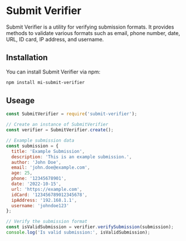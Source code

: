 # Submit Verifier

Submit Verifier is a utility for verifying submission formats. It provides methods to validate various formats such as email, phone number, date, URL, ID card, IP address, and username.

## Installation

You can install Submit Verifier via npm:

```bash
npm install mi-submit-verifier
```

## Useage
```js
const SubmitVerifier = require('submit-verifier');

// Create an instance of SubmitVerifier
const verifier = SubmitVerifier.create();

// Example submission data
const submission = {
  title: 'Example Submission',
  description: 'This is an example submission.',
  author: 'John Doe',
  email: 'john.doe@example.com',
  age: 25,
  phone: '12345678901',
  date: '2022-10-15',
  url: 'https://example.com',
  idCard: '123456789012345678',
  ipAddress: '192.168.1.1',
  username: 'johndoe123'
};

// Verify the submission format
const isValidSubmission = verifier.verifySubmission(submission);
console.log('Is valid submission:', isValidSubmission);
```